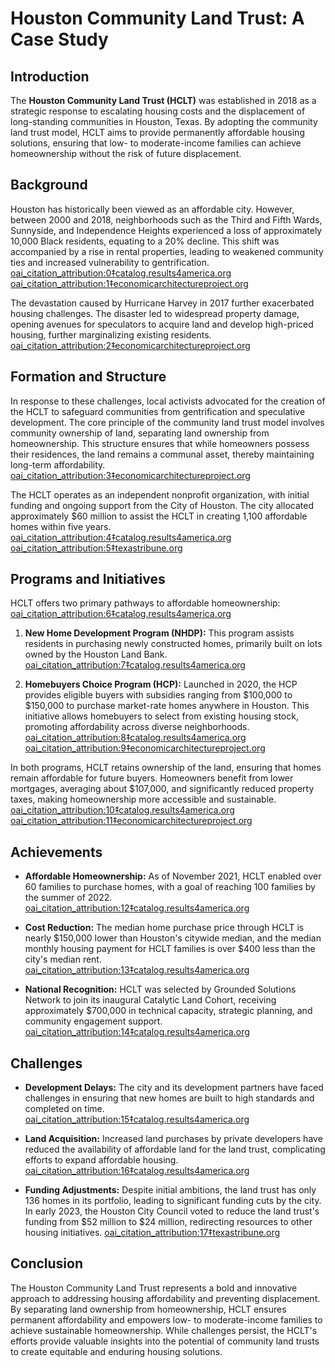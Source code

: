 # Houston Community Land Trust: A Case Study

## Introduction

The **Houston Community Land Trust (HCLT)** was established in 2018 as a strategic response to escalating housing costs and the displacement of long-standing communities in Houston, Texas. By adopting the community land trust model, HCLT aims to provide permanently affordable housing solutions, ensuring that low- to moderate-income families can achieve homeownership without the risk of future displacement.

## Background

Houston has historically been viewed as an affordable city. However, between 2000 and 2018, neighborhoods such as the Third and Fifth Wards, Sunnyside, and Independence Heights experienced a loss of approximately 10,000 Black residents, equating to a 20% decline. This shift was accompanied by a rise in rental properties, leading to weakened community ties and increased vulnerability to gentrification.  [oai_citation_attribution:0‡catalog.results4america.org](https://catalog.results4america.org/case-studies/clt-houston) [oai_citation_attribution:1‡economicarchitectureproject.org](https://economicarchitectureproject.org/2024/10/08/building-on-whats-there-creative-paths-to-affordable-homes/)

The devastation caused by Hurricane Harvey in 2017 further exacerbated housing challenges. The disaster led to widespread property damage, opening avenues for speculators to acquire land and develop high-priced housing, further marginalizing existing residents.  [oai_citation_attribution:2‡economicarchitectureproject.org](https://economicarchitectureproject.org/2024/10/08/building-on-whats-there-creative-paths-to-affordable-homes/)

## Formation and Structure

In response to these challenges, local activists advocated for the creation of the HCLT to safeguard communities from gentrification and speculative development. The core principle of the community land trust model involves community ownership of land, separating land ownership from homeownership. This structure ensures that while homeowners possess their residences, the land remains a communal asset, thereby maintaining long-term affordability.  [oai_citation_attribution:3‡economicarchitectureproject.org](https://economicarchitectureproject.org/2024/10/08/building-on-whats-there-creative-paths-to-affordable-homes/)

The HCLT operates as an independent nonprofit organization, with initial funding and ongoing support from the City of Houston. The city allocated approximately $60 million to assist the HCLT in creating 1,100 affordable homes within five years.  [oai_citation_attribution:4‡catalog.results4america.org](https://catalog.results4america.org/case-studies/clt-houston) [oai_citation_attribution:5‡texastribune.org](https://www.texastribune.org/2023/02/20/houston-land-trust-affordable-housing/)

## Programs and Initiatives

HCLT offers two primary pathways to affordable homeownership: [oai_citation_attribution:6‡catalog.results4america.org](https://catalog.results4america.org/case-studies/clt-houston)

1. **New Home Development Program (NHDP):** This program assists residents in purchasing newly constructed homes, primarily built on lots owned by the Houston Land Bank.  [oai_citation_attribution:7‡catalog.results4america.org](https://catalog.results4america.org/case-studies/clt-houston)

2. **Homebuyers Choice Program (HCP):** Launched in 2020, the HCP provides eligible buyers with subsidies ranging from $100,000 to $150,000 to purchase market-rate homes anywhere in Houston. This initiative allows homebuyers to select from existing housing stock, promoting affordability across diverse neighborhoods.  [oai_citation_attribution:8‡catalog.results4america.org](https://catalog.results4america.org/case-studies/clt-houston) [oai_citation_attribution:9‡economicarchitectureproject.org](https://economicarchitectureproject.org/2024/10/08/building-on-whats-there-creative-paths-to-affordable-homes/)

In both programs, HCLT retains ownership of the land, ensuring that homes remain affordable for future buyers. Homeowners benefit from lower mortgages, averaging about $107,000, and significantly reduced property taxes, making homeownership more accessible and sustainable.  [oai_citation_attribution:10‡catalog.results4america.org](https://catalog.results4america.org/case-studies/clt-houston) [oai_citation_attribution:11‡economicarchitectureproject.org](https://economicarchitectureproject.org/2024/10/08/building-on-whats-there-creative-paths-to-affordable-homes/)

## Achievements

- **Affordable Homeownership:** As of November 2021, HCLT enabled over 60 families to purchase homes, with a goal of reaching 100 families by the summer of 2022.  [oai_citation_attribution:12‡catalog.results4america.org](https://catalog.results4america.org/case-studies/clt-houston)

- **Cost Reduction:** The median home purchase price through HCLT is nearly $150,000 lower than Houston's citywide median, and the median monthly housing payment for HCLT families is over $400 less than the city's median rent.  [oai_citation_attribution:13‡catalog.results4america.org](https://catalog.results4america.org/case-studies/clt-houston)

- **National Recognition:** HCLT was selected by Grounded Solutions Network to join its inaugural Catalytic Land Cohort, receiving approximately $700,000 in technical capacity, strategic planning, and community engagement support.  [oai_citation_attribution:14‡catalog.results4america.org](https://catalog.results4america.org/case-studies/clt-houston)

## Challenges

- **Development Delays:** The city and its development partners have faced challenges in ensuring that new homes are built to high standards and completed on time.  [oai_citation_attribution:15‡catalog.results4america.org](https://catalog.results4america.org/case-studies/clt-houston)

- **Land Acquisition:** Increased land purchases by private developers have reduced the availability of affordable land for the land trust, complicating efforts to expand affordable housing.  [oai_citation_attribution:16‡catalog.results4america.org](https://catalog.results4america.org/case-studies/clt-houston)

- **Funding Adjustments:** Despite initial ambitions, the land trust has only 136 homes in its portfolio, leading to significant funding cuts by the city. In early 2023, the Houston City Council voted to reduce the land trust's funding from $52 million to $24 million, redirecting resources to other housing initiatives.  [oai_citation_attribution:17‡texastribune.org](https://www.texastribune.org/2023/02/20/houston-land-trust-affordable-housing/)

## Conclusion

The Houston Community Land Trust represents a bold and innovative approach to addressing housing affordability and preventing displacement. By separating land ownership from homeownership, HCLT ensures permanent affordability and empowers low- to moderate-income families to achieve sustainable homeownership. While challenges persist, the HCLT's efforts provide valuable insights into the potential of community land trusts to create equitable and enduring housing solutions.
